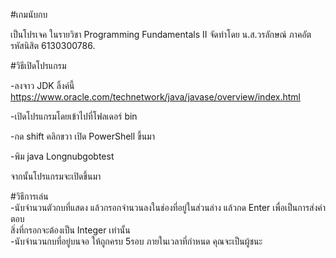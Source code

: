 #เกมนับกบ  

เป็นโปรเจค ในรายวิชา Programming Fundamentals II
จัดทำโดย น.ส.วรลักษณ์ ภาคอัต รหัสนิสิต 6130300786.
  
#วิธีเปิดโปรแกรม

-ลงจาว JDK ลิ้งค์นี้ https://www.oracle.com/technetwork/java/javase/overview/index.html  

-เปิดโปรแกรมโดยเข้าไปที่โฟลเดอร์ bin  

-กด shift คลิกขวา เปิด PowerShell ขึ้นมา  

-พิม java Longnubgobtest  

จากนั้นโปรแกรมจะเปิดขึ้นมา  

#วิธีการเล่น  
-นับจำนวนตัวกบที่แสดง แล้วกรอกจำนวนลงในช่องที่อยู่ในส่วนล่าง แล้วกด Enter เพื่อเป็นการส่งคำตอบ   
สิ่งที่กรอกจะต้องเป็น Integer เท่านั้น  
-นับจำนวนกบที่อยู่บนจอ ให้ถูกครบ 5รอบ ภายในเวลาที่กำหนด
คุณจะเป็นผู้ชนะ 


  
